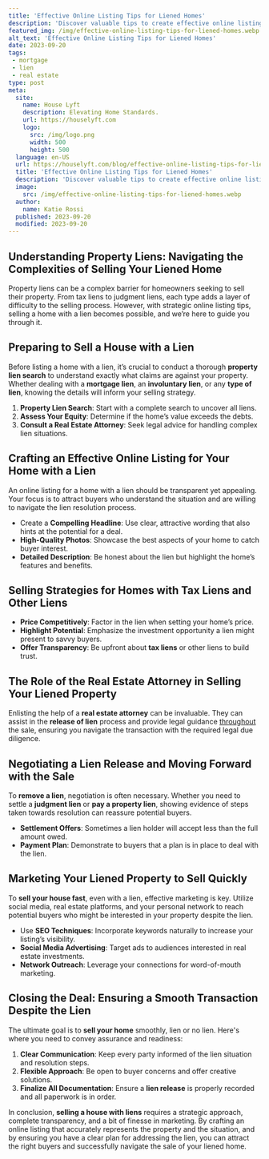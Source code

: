 ```yaml
---
title: 'Effective Online Listing Tips for Liened Homes'
description: 'Discover valuable tips to create effective online listings for lien homes. Attract curious buyers and maximize your selling potential.'
featured_img: /img/effective-online-listing-tips-for-liened-homes.webp
alt_text: 'Effective Online Listing Tips for Liened Homes'
date: 2023-09-20
tags:
 - mortgage
 - lien
 - real estate
type: post
meta:
  site:
    name: House Lyft
    description: Elevating Home Standards.
    url: https://houselyft.com
    logo:
      src: /img/logo.png
      width: 500
      height: 500
  language: en-US
  url: https://houselyft.com/blog/effective-online-listing-tips-for-liened-homes
  title: 'Effective Online Listing Tips for Liened Homes'
  description: 'Discover valuable tips to create effective online listings for lien homes. Attract curious buyers and maximize your selling potential.'
  image:
    src: /img/effective-online-listing-tips-for-liened-homes.webp
  author:
    name: Katie Rossi
  published: 2023-09-20
  modified: 2023-09-20
---
```



## Understanding Property Liens: Navigating the Complexities of Selling Your Liened Home

Property liens can be a complex barrier for homeowners seeking to sell their property. From tax liens to judgment liens, each type adds a layer of difficulty to the selling process. However, with strategic online listing tips, selling a home with a lien becomes possible, and we’re here to guide you through it.

## Preparing to Sell a House with a Lien

Before listing a home with a lien, it’s crucial to conduct a thorough **property lien search** to understand exactly what claims are against your property. Whether dealing with a **mortgage lien**, an **involuntary lien**, or any **type of lien**, knowing the details will inform your selling strategy.

1. **Property Lien Search**: Start with a complete search to uncover all liens.
2. **Assess Your Equity**: Determine if the home’s value exceeds the debts.
3. **Consult a Real Estate Attorney**: Seek legal advice for handling complex lien situations.

## Crafting an Effective Online Listing for Your Home with a Lien

An online listing for a home with a lien should be transparent yet appealing. Your focus is to attract buyers who understand the situation and are willing to navigate the lien resolution process.
  - Create a **Compelling Headline**: Use clear, attractive wording that also hints at the potential for a deal.
  - **High-Quality Photos**: Showcase the best aspects of your home to catch buyer interest.
  - **Detailed Description**: Be honest about the lien but highlight the home’s features and benefits.

## Selling Strategies for Homes with Tax Liens and Other Liens
  - **Price Competitively**: Factor in the lien when setting your home’s price.
  - **Highlight Potential**: Emphasize the investment opportunity a lien might present to savvy buyers.
  - **Offer Transparency**: Be upfront about **tax liens** or other liens to build trust.

## The Role of the Real Estate Attorney in Selling Your Liened Property

Enlisting the help of a **real estate attorney** can be invaluable. They can assist in the **release of lien** process and provide legal guidance [throughout  ](https://houselyft.com/blog/selling-liened-property-in-different-market-conditions)the sale, ensuring you navigate the transaction with the required legal due diligence.

## Negotiating a Lien Release and Moving Forward with the Sale

To **remove a lien**, negotiation is often necessary. Whether you need to settle a **judgment lien** or **pay a property lien**, showing evidence of steps taken towards resolution can reassure potential buyers.
  - **Settlement Offers**: Sometimes a lien holder will accept less than the full amount owed.
  - **Payment Plan**: Demonstrate to buyers that a plan is in place to deal with the lien.

## Marketing Your Liened Property to Sell Quickly

To **sell your house fast**, even with a lien, effective marketing is key. Utilize social media, real estate platforms, and your personal network to reach potential buyers who might be interested in your property despite the lien.
  - Use **SEO Techniques**: Incorporate keywords naturally to increase your listing’s visibility.
  - **Social Media Advertising**: Target ads to audiences interested in real estate investments.
  - **Network Outreach**: Leverage your connections for word-of-mouth marketing.

## Closing the Deal: Ensuring a Smooth Transaction Despite the Lien

The ultimate goal is to **sell your home** smoothly, lien or no lien. Here's where you need to convey assurance and readiness:

1. **Clear Communication**: Keep every party informed of the lien situation and resolution steps.
2. **Flexible Approach**: Be open to buyer concerns and offer creative solutions.
3. **Finalize All Documentation**: Ensure a **lien release** is properly recorded and all paperwork is in order.

In conclusion, **selling a house with liens** requires a strategic approach, complete transparency, and a bit of finesse in marketing. By crafting an online listing that accurately represents the property and the situation, and by ensuring you have a clear plan for addressing the lien, you can attract the right buyers and successfully navigate the sale of your liened home.